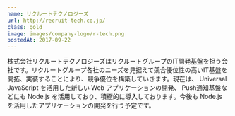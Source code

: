 ```yaml
---
name: リクルートテクノロジーズ
url: http://recruit-tech.co.jp/
class: gold
image: images/company-logo/r-tech.png
postedAt: 2017-09-22
---
```


株式会社リクルートテクノロジーズはリクルートグループのIT開発基盤を担う会社です。リクルートグループ各社のニーズを見据えて競合優位性の高いIT基盤を開拓、実装することにより、競争優位を構築していきます。現在は、 Universal JavaScript を活用した新しい Web アプリケーションの開発、 Push通知基盤などにも Node.js を活用しており、積極的に導入しております。今後も Node.js を活用したアプリケーションの開発を行う予定です。
